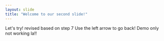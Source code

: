 ```yaml
---
layout: slide
title: "Welcome to our second slide!"
---
```

Let's try! revised based on step 7
Use the left arrow to go back! Demo only not working la!!
